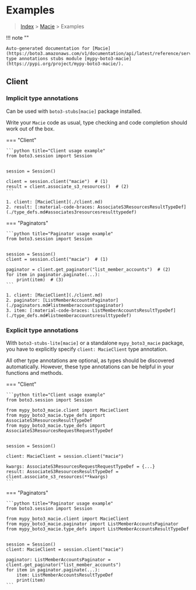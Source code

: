 # Examples

> [Index](../README.md) > [Macie](./README.md) > Examples

!!! note ""

    Auto-generated documentation for [Macie](https://boto3.amazonaws.com/v1/documentation/api/latest/reference/services/macie.html#Macie)
    type annotations stubs module [mypy-boto3-macie](https://pypi.org/project/mypy-boto3-macie/).

## Client

### Implicit type annotations

Can be used with `boto3-stubs[macie]` package installed.

Write your `Macie` code as usual,
type checking and code completion should work out of the box.


=== "Client"

    ```python title="Client usage example"
    from boto3.session import Session


    session = Session()

    client = session.client("macie")  # (1)
    result = client.associate_s3_resources()  # (2)
    ```

    1. client: [MacieClient](./client.md)
    2. result: [:material-code-braces: AssociateS3ResourcesResultTypeDef](./type_defs.md#associates3resourcesresulttypedef) 



=== "Paginators"

    ```python title="Paginator usage example"
    from boto3.session import Session


    session = Session()
    client = session.client("macie")  # (1)

    paginator = client.get_paginator("list_member_accounts")  # (2)
    for item in paginator.paginate(...):
        print(item)  # (3)
    ```

    1. client: [MacieClient](./client.md)
    2. paginator: [ListMemberAccountsPaginator](./paginators.md#listmemberaccountspaginator)
    3. item: [:material-code-braces: ListMemberAccountsResultTypeDef](./type_defs.md#listmemberaccountsresulttypedef) 




### Explicit type annotations

With `boto3-stubs-lite[macie]`
or a standalone `mypy_boto3_macie` package, you have to explicitly specify `client: MacieClient` type annotation.

All other type annotations are optional, as types should be discovered automatically.
However, these type annotations can be helpful in your functions and methods.


=== "Client"

    ```python title="Client usage example"
    from boto3.session import Session

    from mypy_boto3_macie.client import MacieClient
    from mypy_boto3_macie.type_defs import AssociateS3ResourcesResultTypeDef
    from mypy_boto3_macie.type_defs import AssociateS3ResourcesRequestRequestTypeDef


    session = Session()

    client: MacieClient = session.client("macie")

    kwargs: AssociateS3ResourcesRequestRequestTypeDef = {...}
    result: AssociateS3ResourcesResultTypeDef = client.associate_s3_resources(**kwargs)
    ```



=== "Paginators"

    ```python title="Paginator usage example"
    from boto3.session import Session

    from mypy_boto3_macie.client import MacieClient
    from mypy_boto3_macie.paginator import ListMemberAccountsPaginator
    from mypy_boto3_macie.type_defs import ListMemberAccountsResultTypeDef


    session = Session()
    client: MacieClient = session.client("macie")

    paginator: ListMemberAccountsPaginator = client.get_paginator("list_member_accounts")
    for item in paginator.paginate(...):
        item: ListMemberAccountsResultTypeDef
        print(item)
    ```




